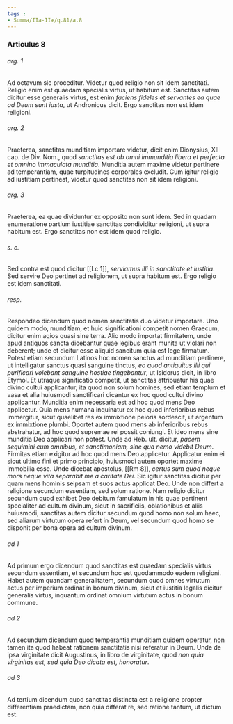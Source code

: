 ```yaml
---
tags : 
- Summa/IIa-IIæ/q.81/a.8
---
```


### Articulus 8

###### arg. 1
Ad octavum sic proceditur. Videtur quod religio non sit idem sanctitati. Religio enim est quaedam specialis virtus, ut habitum est. Sanctitas autem dicitur esse generalis virtus, est enim *faciens fideles et servantes ea quae ad Deum sunt iusta*, ut Andronicus dicit. Ergo sanctitas non est idem religioni.

###### arg. 2
Praeterea, sanctitas munditiam importare videtur, dicit enim Dionysius, XII cap. de Div. Nom., quod *sanctitas est ab omni immunditia libera et perfecta et omnino immaculata munditia*. Munditia autem maxime videtur pertinere ad temperantiam, quae turpitudines corporales excludit. Cum igitur religio ad iustitiam pertineat, videtur quod sanctitas non sit idem religioni.

###### arg. 3
Praeterea, ea quae dividuntur ex opposito non sunt idem. Sed in quadam enumeratione partium iustitiae sanctitas condividitur religioni, ut supra habitum est. Ergo sanctitas non est idem quod religio.

###### s. c.
Sed contra est quod dicitur [[Lc 1]], *serviamus illi in sanctitate et iustitia*. Sed servire Deo pertinet ad religionem, ut supra habitum est. Ergo religio est idem sanctitati.

###### resp.
Respondeo dicendum quod nomen sanctitatis duo videtur importare. Uno quidem modo, munditiam, et huic significationi competit nomen Graecum, dicitur enim agios quasi sine terra. Alio modo importat firmitatem, unde apud antiquos sancta dicebantur quae legibus erant munita ut violari non deberent; unde et dicitur esse aliquid sancitum quia est lege firmatum. Potest etiam secundum Latinos hoc nomen sanctus ad munditiam pertinere, ut intelligatur sanctus quasi sanguine tinctus, *eo quod antiquitus illi qui purificari volebant sanguine hostiae tingebantur*, ut Isidorus dicit, in libro Etymol. Et utraque significatio competit, ut sanctitas attribuatur his quae divino cultui applicantur, ita quod non solum homines, sed etiam templum et vasa et alia huiusmodi sanctificari dicantur ex hoc quod cultui divino applicantur. Munditia enim necessaria est ad hoc quod mens Deo applicetur. Quia mens humana inquinatur ex hoc quod inferioribus rebus immergitur, sicut quaelibet res ex immixtione peioris sordescit, ut argentum ex immixtione plumbi. Oportet autem quod mens ab inferioribus rebus abstrahatur, ad hoc quod supremae rei possit coniungi. Et ideo mens sine munditia Deo applicari non potest. Unde ad Heb. ult. dicitur, *pacem sequimini cum omnibus, et sanctimoniam, sine qua nemo videbit Deum*. Firmitas etiam exigitur ad hoc quod mens Deo applicetur. Applicatur enim ei sicut ultimo fini et primo principio, huiusmodi autem oportet maxime immobilia esse. Unde dicebat apostolus, [[Rm 8]], *certus sum quod neque mors neque vita separabit me a caritate Dei*. Sic igitur sanctitas dicitur per quam mens hominis seipsam et suos actus applicat Deo. Unde non differt a religione secundum essentiam, sed solum ratione. Nam religio dicitur secundum quod exhibet Deo debitum famulatum in his quae pertinent specialiter ad cultum divinum, sicut in sacrificiis, oblationibus et aliis huiusmodi, sanctitas autem dicitur secundum quod homo non solum haec, sed aliarum virtutum opera refert in Deum, vel secundum quod homo se disponit per bona opera ad cultum divinum.

###### ad 1
Ad primum ergo dicendum quod sanctitas est quaedam specialis virtus secundum essentiam, et secundum hoc est quodammodo eadem religioni. Habet autem quandam generalitatem, secundum quod omnes virtutum actus per imperium ordinat in bonum divinum, sicut et iustitia legalis dicitur generalis virtus, inquantum ordinat omnium virtutum actus in bonum commune.

###### ad 2
Ad secundum dicendum quod temperantia munditiam quidem operatur, non tamen ita quod habeat rationem sanctitatis nisi referatur in Deum. Unde de ipsa virginitate dicit Augustinus, in libro de virginitate, quod *non quia virginitas est, sed quia Deo dicata est, honoratur*.

###### ad 3
Ad tertium dicendum quod sanctitas distincta est a religione propter differentiam praedictam, non quia differat re, sed ratione tantum, ut dictum est.

